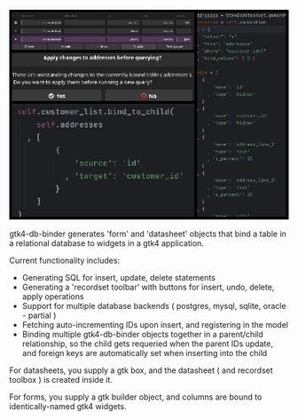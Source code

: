 ![gtk4-db-binder collage](/gtk4-db-binder-photocollage.png?raw=true "gtk4-db-binder screenshot collage")

gtk4-db-binder generates 'form' and 'datasheet' objects that bind
a table in a relational database to widgets in a gtk4 application.

Current functionality includes:

* Generating SQL for insert, update, delete statements
* Generating a 'recordset toolbar' with buttons for insert, undo, delete, apply operations
* Support for multiple database backends ( postgres, mysql, sqlite, oracle - partial )
* Fetching auto-incrementing IDs upon insert, and registering in the model
* Binding multiple gtk4-db-binder objects together in a parent/child relationship, so the child gets requeried when the parent IDs update, and foreign keys are automatically set when inserting into the child

For datasheets, you supply a gtk box, and the datasheet ( and recordset toolbox ) is created inside it.

For forms, you supply a gtk builder object, and columns are bound to identically-named gtk4 widgets.
